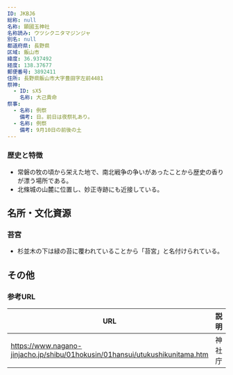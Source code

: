 ```yaml
---
ID: JKBJ6
総称: null
名称: 顕國玉神社
名称読み: ウツシクニタマジンジャ
別名: null
都道府県: 長野県
区域: 飯山市
緯度: 36.937492
経度: 138.37677
郵便番号: 3892411
住所: 長野県飯山市大字豊田字左前4481
祭神:
  - ID: sX5
    名称: 大己貴命
祭事:
  - 名称: 例祭
    備考: 日。前日は夜祭礼あり。
  - 名称: 例祭
    備考: 9月10日の前後の土
---
```


### 歴史と特徴

- 常磐の牧の頃から栄えた地で、南北戦争の争いがあったことから歴史の香りが漂う場所である。
- 北條城の山麓に位置し、妙正寺跡にも近接している。

## 名所・文化資源

### 苔宮

- 杉並木の下は緑の苔に覆われていることから「苔宮」と名付けられている。

## その他

### 参考URL

| URL                                                                          | 説明   |
| ---------------------------------------------------------------------------- | ------ |
| https://www.nagano-jinjacho.jp/shibu/01hokusin/01hansui/utukushikunitama.htm | 神社庁 |
